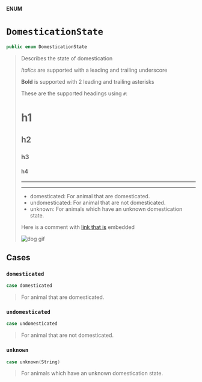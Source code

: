 **ENUM**

# `DomesticationState`

```swift
public enum DomesticationState
```

> Describes the state of domestication
>
> _Italics_ are supported with a leading and trailing underscore
>
> __Bold__ is supported with 2 leading and trailing asterisks
>
> These are the supported headings using `#`:
>
> # h1
> ## h2
> ### h3
> #### h4
> ---
> ---
>
>
> - domesticated: For animal that are domesticated.
> - undomesticated: For animal that are not domesticated.
> - unknown: For animals which have an unknown domestication state.
>
> Here is a comment with [link that is](http://www.link.com) embedded
>
> ![dog gif](https://media.giphy.com/media/mCRJDo24UvJMA/giphy.gif)

## Cases
### `domesticated`

```swift
case domesticated
```

> For animal that are domesticated.

### `undomesticated`

```swift
case undomesticated
```

> For animal that are not domesticated.

### `unknown`

```swift
case unknown(String)
```

> For animals which have an unknown domestication state.
